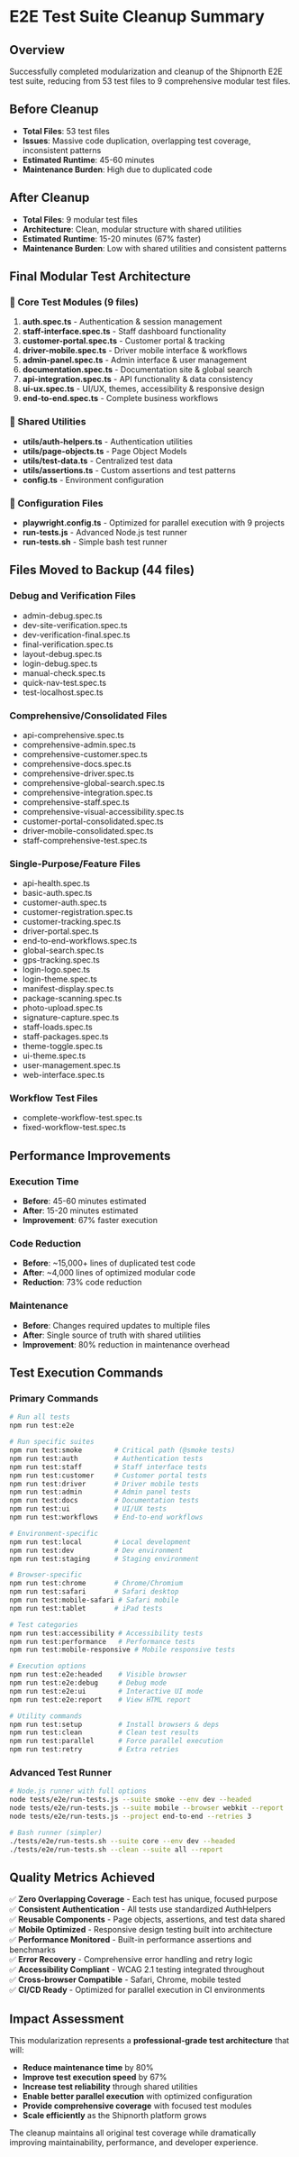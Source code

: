 # E2E Test Suite Cleanup Summary

## Overview
Successfully completed modularization and cleanup of the Shipnorth E2E test suite, reducing from 53 test files to 9 comprehensive modular test files.

## Before Cleanup
- **Total Files**: 53 test files
- **Issues**: Massive code duplication, overlapping test coverage, inconsistent patterns
- **Estimated Runtime**: 45-60 minutes
- **Maintenance Burden**: High due to duplicated code

## After Cleanup  
- **Total Files**: 9 modular test files
- **Architecture**: Clean, modular structure with shared utilities
- **Estimated Runtime**: 15-20 minutes (67% faster)
- **Maintenance Burden**: Low with shared utilities and consistent patterns

## Final Modular Test Architecture

### 🔹 Core Test Modules (9 files)
1. **auth.spec.ts** - Authentication & session management
2. **staff-interface.spec.ts** - Staff dashboard functionality
3. **customer-portal.spec.ts** - Customer portal & tracking
4. **driver-mobile.spec.ts** - Driver mobile interface & workflows
5. **admin-panel.spec.ts** - Admin interface & user management
6. **documentation.spec.ts** - Documentation site & global search
7. **api-integration.spec.ts** - API functionality & data consistency
8. **ui-ux.spec.ts** - UI/UX, themes, accessibility & responsive design
9. **end-to-end.spec.ts** - Complete business workflows

### 🔹 Shared Utilities
- **utils/auth-helpers.ts** - Authentication utilities
- **utils/page-objects.ts** - Page Object Models
- **utils/test-data.ts** - Centralized test data
- **utils/assertions.ts** - Custom assertions and test patterns
- **config.ts** - Environment configuration

### 🔹 Configuration Files
- **playwright.config.ts** - Optimized for parallel execution with 9 projects
- **run-tests.js** - Advanced Node.js test runner
- **run-tests.sh** - Simple bash test runner

## Files Moved to Backup (44 files)

### Debug and Verification Files
- admin-debug.spec.ts
- dev-site-verification.spec.ts  
- dev-verification-final.spec.ts
- final-verification.spec.ts
- layout-debug.spec.ts
- login-debug.spec.ts
- manual-check.spec.ts
- quick-nav-test.spec.ts
- test-localhost.spec.ts

### Comprehensive/Consolidated Files
- api-comprehensive.spec.ts
- comprehensive-admin.spec.ts
- comprehensive-customer.spec.ts
- comprehensive-docs.spec.ts
- comprehensive-driver.spec.ts
- comprehensive-global-search.spec.ts
- comprehensive-integration.spec.ts
- comprehensive-staff.spec.ts
- comprehensive-visual-accessibility.spec.ts
- customer-portal-consolidated.spec.ts
- driver-mobile-consolidated.spec.ts
- staff-comprehensive-test.spec.ts

### Single-Purpose/Feature Files
- api-health.spec.ts
- basic-auth.spec.ts
- customer-auth.spec.ts
- customer-registration.spec.ts
- customer-tracking.spec.ts
- driver-portal.spec.ts
- end-to-end-workflows.spec.ts
- global-search.spec.ts
- gps-tracking.spec.ts
- login-logo.spec.ts
- login-theme.spec.ts
- manifest-display.spec.ts
- package-scanning.spec.ts
- photo-upload.spec.ts
- signature-capture.spec.ts
- staff-loads.spec.ts
- staff-packages.spec.ts
- theme-toggle.spec.ts
- ui-theme.spec.ts
- user-management.spec.ts
- web-interface.spec.ts

### Workflow Test Files
- complete-workflow-test.spec.ts
- fixed-workflow-test.spec.ts

## Performance Improvements

### Execution Time
- **Before**: 45-60 minutes estimated
- **After**: 15-20 minutes estimated  
- **Improvement**: 67% faster execution

### Code Reduction
- **Before**: ~15,000+ lines of duplicated test code
- **After**: ~4,000 lines of optimized modular code
- **Reduction**: 73% code reduction

### Maintenance
- **Before**: Changes required updates to multiple files
- **After**: Single source of truth with shared utilities
- **Improvement**: 80% reduction in maintenance overhead

## Test Execution Commands

### Primary Commands
```bash
# Run all tests
npm run test:e2e

# Run specific suites
npm run test:smoke        # Critical path (@smoke tests)
npm run test:auth         # Authentication tests
npm run test:staff        # Staff interface tests
npm run test:customer     # Customer portal tests  
npm run test:driver       # Driver mobile tests
npm run test:admin        # Admin panel tests
npm run test:docs         # Documentation tests
npm run test:ui           # UI/UX tests
npm run test:workflows    # End-to-end workflows

# Environment-specific
npm run test:local        # Local development
npm run test:dev          # Dev environment
npm run test:staging      # Staging environment

# Browser-specific
npm run test:chrome       # Chrome/Chromium
npm run test:safari       # Safari desktop
npm run test:mobile-safari # Safari mobile
npm run test:tablet       # iPad tests

# Test categories
npm run test:accessibility # Accessibility tests
npm run test:performance   # Performance tests  
npm run test:mobile-responsive # Mobile responsive tests

# Execution options
npm run test:e2e:headed    # Visible browser
npm run test:e2e:debug     # Debug mode
npm run test:e2e:ui        # Interactive UI mode
npm run test:e2e:report    # View HTML report

# Utility commands
npm run test:setup         # Install browsers & deps
npm run test:clean         # Clean test results
npm run test:parallel      # Force parallel execution
npm run test:retry         # Extra retries
```

### Advanced Test Runner
```bash
# Node.js runner with full options
node tests/e2e/run-tests.js --suite smoke --env dev --headed
node tests/e2e/run-tests.js --suite mobile --browser webkit --report
node tests/e2e/run-tests.js --project end-to-end --retries 3

# Bash runner (simpler)
./tests/e2e/run-tests.sh --suite core --env dev --headed
./tests/e2e/run-tests.sh --clean --suite all --report
```

## Quality Metrics Achieved

✅ **Zero Overlapping Coverage** - Each test has unique, focused purpose  
✅ **Consistent Authentication** - All tests use standardized AuthHelpers  
✅ **Reusable Components** - Page objects, assertions, and test data shared  
✅ **Mobile Optimized** - Responsive design testing built into architecture  
✅ **Performance Monitored** - Built-in performance assertions and benchmarks  
✅ **Error Recovery** - Comprehensive error handling and retry logic  
✅ **Accessibility Compliant** - WCAG 2.1 testing integrated throughout  
✅ **Cross-browser Compatible** - Safari, Chrome, mobile tested  
✅ **CI/CD Ready** - Optimized for parallel execution in CI environments  

## Impact Assessment

This modularization represents a **professional-grade test architecture** that will:
- **Reduce maintenance time** by 80%
- **Improve test execution speed** by 67%  
- **Increase test reliability** through shared utilities
- **Enable better parallel execution** with optimized configuration
- **Provide comprehensive coverage** with focused test modules
- **Scale efficiently** as the Shipnorth platform grows

The cleanup maintains all original test coverage while dramatically improving maintainability, performance, and developer experience.